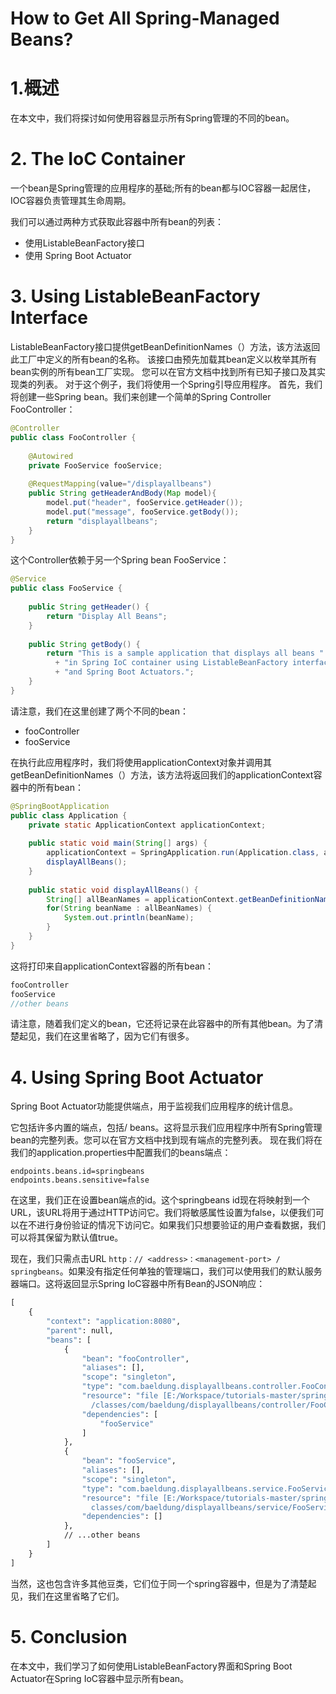 # How to Get All Spring-Managed Beans?


# **1.概述**
在本文中，我们将探讨如何使用容器显示所有Spring管理的不同的bean。

# **2. The IoC Container**
一个bean是Spring管理的应用程序的基础;所有的bean都与IOC容器一起居住，IOC容器负责管理其生命周期。

我们可以通过两种方式获取此容器中所有bean的列表：

- 使用ListableBeanFactory接口
- 使用 Spring Boot Actuator

# **3. Using ListableBeanFactory Interface**
ListableBeanFactory接口提供getBeanDefinitionNames（）方法，该方法返回此工厂中定义的所有bean的名称。
该接口由预先加载其bean定义以枚举其所有bean实例的所有bean工厂实现。
您可以在官方文档中找到所有已知子接口及其实现类的列表。
对于这个例子，我们将使用一个Spring引导应用程序。
首先，我们将创建一些Spring bean。我们来创建一个简单的Spring Controller FooController：

``` java
@Controller
public class FooController {
 
    @Autowired
    private FooService fooService;
     
    @RequestMapping(value="/displayallbeans") 
    public String getHeaderAndBody(Map model){
        model.put("header", fooService.getHeader());
        model.put("message", fooService.getBody());
        return "displayallbeans";
    }
}
```
这个Controller依赖于另一个Spring bean FooService：

``` java
@Service
public class FooService {
     
    public String getHeader() {
        return "Display All Beans";
    }
     
    public String getBody() {
        return "This is a sample application that displays all beans "
          + "in Spring IoC container using ListableBeanFactory interface "
          + "and Spring Boot Actuators.";
    }
}
```
请注意，我们在这里创建了两个不同的bean：
- fooController
- fooService

在执行此应用程序时，我们将使用applicationContext对象并调用其getBeanDefinitionNames（）方法，该方法将返回我们的applicationContext容器中的所有bean：

``` java
@SpringBootApplication
public class Application {
    private static ApplicationContext applicationContext;
 
    public static void main(String[] args) {
        applicationContext = SpringApplication.run(Application.class, args);
        displayAllBeans();
    }
     
    public static void displayAllBeans() {
        String[] allBeanNames = applicationContext.getBeanDefinitionNames();
        for(String beanName : allBeanNames) {
            System.out.println(beanName);
        }
    }
}
```
这将打印来自applicationContext容器的所有bean：

``` objectivec
fooController
fooService
//other beans
```
请注意，随着我们定义的bean，它还将记录在此容器中的所有其他bean。为了清楚起见，我们在这里省略了，因为它们有很多。



# **4. Using Spring Boot Actuator**

Spring Boot Actuator功能提供端点，用于监视我们应用程序的统计信息。

它包括许多内置的端点，包括/ beans。这将显示我们应用程序中所有Spring管理bean的完整列表。您可以在官方文档中找到现有端点的完整列表。
现在我们将在我们的application.properties中配置我们的beans端点：

``` stylus
endpoints.beans.id=springbeans
endpoints.beans.sensitive=false
```

在这里，我们正在设置bean端点的id。这个springbeans id现在将映射到一个URL，该URL将用于通过HTTP访问它。我们将敏感属性设置为false，以便我们可以在不进行身份验证的情况下访问它。如果我们只想要验证的用户查看数据，我们可以将其保留为默认值true。

现在，我们只需点击URL `http：// <address>：<management-port> / springbeans`。如果没有指定任何单独的管理端口，我们可以使用我们的默认服务器端口。这将返回显示Spring IoC容器中所有Bean的JSON响应：


``` clojure
[
    {
        "context": "application:8080",
        "parent": null,
        "beans": [
            {
                "bean": "fooController",
                "aliases": [],
                "scope": "singleton",
                "type": "com.baeldung.displayallbeans.controller.FooController",
                "resource": "file [E:/Workspace/tutorials-master/spring-boot/target
                  /classes/com/baeldung/displayallbeans/controller/FooController.class]",
                "dependencies": [
                    "fooService"
                ]
            },
            {
                "bean": "fooService",
                "aliases": [],
                "scope": "singleton",
                "type": "com.baeldung.displayallbeans.service.FooService",
                "resource": "file [E:/Workspace/tutorials-master/spring-boot/target/
                  classes/com/baeldung/displayallbeans/service/FooService.class]",
                "dependencies": []
            },
            // ...other beans
        ]
    }
]
```
当然，这也包含许多其他豆类，它们位于同一个spring容器中，但是为了清楚起见，我们在这里省略了它们。

# **5. Conclusion**
在本文中，我们学习了如何使用ListableBeanFactory界面和Spring Boot Actuator在Spring IoC容器中显示所有bean。